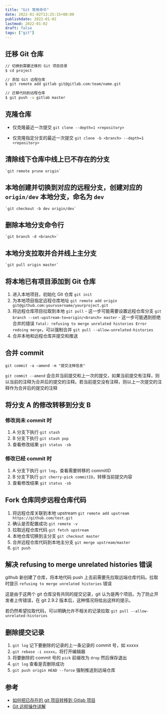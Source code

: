 ```yaml
---
title: "Git 常用命令"
date: 2022-01-02T13:25:15+08:00
publishdate: 2022-01-02
lastmod: 2022-01-02
draft: false
tags: ["git"]
---
```


## 迁移 Git 仓库

```bash
// 切换到需要迁移的 Git 项目目录
$ cd project

// 添加 Git 远程仓库
$ git remote add gitlab git@gitlab.com:team/name.git

// 迁移代码到远程仓库
$ git push -u gitlab master
```

## 克隆仓库

- 仅克隆最近一次提交
  `git clone --depth=1 <repository>`

- 仅克隆指定分支的最近一次提交
  `git clone -b <branch> --depth=1 <repository>`

## 清除线下仓库中线上已不存在的分支

    `git remote prune origin`

## 本地创建并切换到对应的远程分支，创建对应的 `origin/dev` 本地分支，命名为 `dev`

    `git checkout -b dev origin/dev`

## 删除本地分支命令行

    `git branch -d <branch>`

## 本地分支拉取并合并线上主分支

    `git pull origin master`

## 将本地已有项目添加到 Git 仓库

1. 进入本地项目，初始化 Git 仓库 `git init`
2. 为本地项目指定远程仓库地址 `git remote add origin git@github.com:yourusername/yourproject.git`
3. 将远程仓库项目拉取到本地 `git pull` - 这一步可能需要设置远程仓库分支 `git branch --set-upstream-to=origin/<branch> master` - 这一步可能遇到拒绝合并的错误 `fatal: refusing to merge unrelated histories Error redoing merge`，可以强制合并 `git pull --allow-unrelated-histories`
4. 合并本地和远程仓库并提交和推送

## 合并 commit

`git commit -a –amend -m "提交注释信息"`

`git commit --amend` 会合并当前提交和上一次的提交，如果当前提交有注释，则以当前的注释为合并后的提交的注释。若当前提交没有注释，则以上一次提交的注释作为合并后的提交的注释

## 将分支 A 的修改转移到分支 B

### 修改尚未 commit 时

1. A 分支下执行 `git stash`
2. B 分支下执行 `git stash pop`
3. 查看修改结果 `git status -sb`

### 修改已经 commit 时

1. A 分支下执行 `git log`，查看需要转移的 commitID
2. B 分支下执行 `git cherry-pick commitID`，转移当前提交内容
3. 查看修改结果 `git status -sb`

## Fork 仓库同步远程仓库代码

1. 将远程仓库关联到本地 upstream `git remote add upstream https://github.com/test.git`
2. 确认是否配置成功 `git remote -v`
3. 拉取远程仓库代码 `git fetch upstream`
4. 本地仓库切换到主分支 `git checkout master`
5. 合并远程仓库代码到本地主分支 `git merge upstream/master`
6. `git push`

## 解决 refusing to merge unrelated histories 错误

github 新创建了仓库，将本地代码 push 上去前需要先拉取远端仓库代码。拉取时提示 `refusing to merge unrelated histories` 错误

这是由于这两个 git 仓库没有共同的提交记录，git 认为是两个项目。为了防止开发者上传错误，在 git 2.9.2 版本后，这种情况将给出这样的提示。

若仍然希望拉取代码，可以明确允许不相关的记录拉取 `git pull --allow-unrelated-histories`

## 删除提交记录

1. `git log` 记下要删除的记录的上一条记录的 commit 号，如 xxxxx
2. `git rebase -i xxxxx`，将打开编辑器
3. 将要删除的 commit 号的 `pick` 前缀改为 `drop` 然后保存退出
4. `git log` 查看是否删除成功
5. `git push origin HEAD --force` 强制推送到远端仓库

## 参考

- [如何把已存在的 git 项目转移到 Gitlab 项目](https://segmentfault.com/q/1010000000385886)
- [Git 远程操作详解](http://www.ruanyifeng.com/blog/2014/06/git_remote.html)
